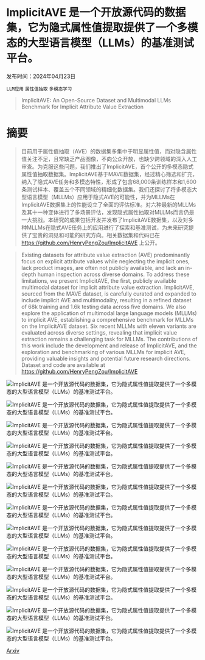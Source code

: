 # ImplicitAVE 是一个开放源代码的数据集，它为隐式属性值提取提供了一个多模态的大型语言模型（LLMs）的基准测试平台。

发布时间：2024年04月23日

`LLM应用` `属性值抽取` `多模态学习`

> ImplicitAVE: An Open-Source Dataset and Multimodal LLMs Benchmark for Implicit Attribute Value Extraction

# 摘要

> 目前用于属性值抽取（AVE）的数据集多集中于明显属性值，而对隐含属性值关注不足，且常缺乏产品图像，不向公众开放，也缺少跨领域的深入人工审查。为克服这些问题，我们推出了ImplicitAVE，首个公开的多模态隐式属性值抽取数据集。ImplicitAVE基于MAVE数据集，经过精心筛选和扩充，纳入了隐式AVE任务和多模态特性，形成了包含68,000条训练样本和1,600条测试样本、覆盖五个不同领域的精细化数据集。我们还探讨了将多模态大型语言模型（MLLMs）应用于隐式AVE的可能性，并为MLLMs在ImplicitAVE数据集上的性能设立了全面的评估标准。对六种最新的MLLMs及其十一种变体进行了多场景评估，发现隐式属性抽取对MLLMs而言仍是一大挑战。本研究的成果包括开发并发布了ImplicitAVE数据集，以及对多种MLLMs在隐式AVE任务上的应用进行了探索和基准测试，为未来研究提供了宝贵的洞见和可能的研究方向。相关数据集和代码已在 https://github.com/HenryPengZou/ImplicitAVE 上公开。

> Existing datasets for attribute value extraction (AVE) predominantly focus on explicit attribute values while neglecting the implicit ones, lack product images, are often not publicly available, and lack an in-depth human inspection across diverse domains. To address these limitations, we present ImplicitAVE, the first, publicly available multimodal dataset for implicit attribute value extraction. ImplicitAVE, sourced from the MAVE dataset, is carefully curated and expanded to include implicit AVE and multimodality, resulting in a refined dataset of 68k training and 1.6k testing data across five domains. We also explore the application of multimodal large language models (MLLMs) to implicit AVE, establishing a comprehensive benchmark for MLLMs on the ImplicitAVE dataset. Six recent MLLMs with eleven variants are evaluated across diverse settings, revealing that implicit value extraction remains a challenging task for MLLMs. The contributions of this work include the development and release of ImplicitAVE, and the exploration and benchmarking of various MLLMs for implicit AVE, providing valuable insights and potential future research directions. Dataset and code are available at https://github.com/HenryPengZou/ImplicitAVE

![ImplicitAVE 是一个开放源代码的数据集，它为隐式属性值提取提供了一个多模态的大型语言模型（LLMs）的基准测试平台。](../../../paper_images/2404.15592/x1.png)

![ImplicitAVE 是一个开放源代码的数据集，它为隐式属性值提取提供了一个多模态的大型语言模型（LLMs）的基准测试平台。](../../../paper_images/2404.15592/x2.png)

![ImplicitAVE 是一个开放源代码的数据集，它为隐式属性值提取提供了一个多模态的大型语言模型（LLMs）的基准测试平台。](../../../paper_images/2404.15592/x3.png)

![ImplicitAVE 是一个开放源代码的数据集，它为隐式属性值提取提供了一个多模态的大型语言模型（LLMs）的基准测试平台。](../../../paper_images/2404.15592/x4.png)

![ImplicitAVE 是一个开放源代码的数据集，它为隐式属性值提取提供了一个多模态的大型语言模型（LLMs）的基准测试平台。](../../../paper_images/2404.15592/x5.png)

![ImplicitAVE 是一个开放源代码的数据集，它为隐式属性值提取提供了一个多模态的大型语言模型（LLMs）的基准测试平台。](../../../paper_images/2404.15592/x6.png)

![ImplicitAVE 是一个开放源代码的数据集，它为隐式属性值提取提供了一个多模态的大型语言模型（LLMs）的基准测试平台。](../../../paper_images/2404.15592/x7.png)

![ImplicitAVE 是一个开放源代码的数据集，它为隐式属性值提取提供了一个多模态的大型语言模型（LLMs）的基准测试平台。](../../../paper_images/2404.15592/x8.png)

![ImplicitAVE 是一个开放源代码的数据集，它为隐式属性值提取提供了一个多模态的大型语言模型（LLMs）的基准测试平台。](../../../paper_images/2404.15592/x9.png)

![ImplicitAVE 是一个开放源代码的数据集，它为隐式属性值提取提供了一个多模态的大型语言模型（LLMs）的基准测试平台。](../../../paper_images/2404.15592/x10.png)

![ImplicitAVE 是一个开放源代码的数据集，它为隐式属性值提取提供了一个多模态的大型语言模型（LLMs）的基准测试平台。](../../../paper_images/2404.15592/x11.png)

![ImplicitAVE 是一个开放源代码的数据集，它为隐式属性值提取提供了一个多模态的大型语言模型（LLMs）的基准测试平台。](../../../paper_images/2404.15592/x12.png)

![ImplicitAVE 是一个开放源代码的数据集，它为隐式属性值提取提供了一个多模态的大型语言模型（LLMs）的基准测试平台。](../../../paper_images/2404.15592/x13.png)

[Arxiv](https://arxiv.org/abs/2404.15592)